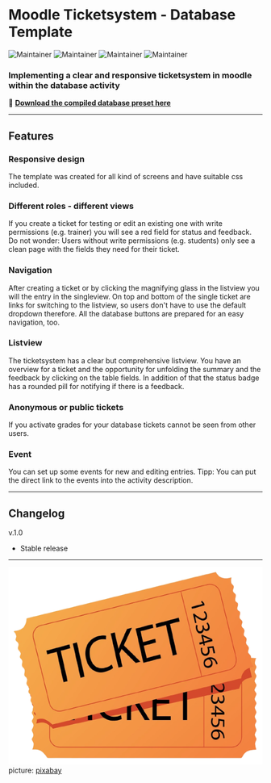 # Moodle Ticketsystem - Database Template  
![Maintainer](https://img.shields.io/badge/Moodle_4-green)
![Maintainer](https://img.shields.io/badge/Boost-green)
![Maintainer](https://img.shields.io/badge/Boost_Campus-green)
![Maintainer](https://img.shields.io/badge/More_Compatibilities-green)  
### Implementing a clear and responsive ticketsystem in moodle within the database activity
:floppy_disk: [__Download the compiled database preset here__](https://trmsc1.wordpress.com/templates/#ticket)

---

## Features

### Responsive design

The template was created for all kind of screens and have suitable css included.

### Different roles - different views 

If you create a ticket for testing or edit an existing one with write permissions (e.g. trainer) you will see a red field for status and feedback. Do not wonder: Users without write permissions (e.g. students) only see a clean page with the fields they need for their ticket.

### Navigation

After creating a ticket or by clicking the magnifying glass in the listview you will the entry in the singleview. On top and bottom of the single ticket are links for switching to the listview, so users don't have to use the default dropdown therefore. All the database buttons are prepared for an easy navigation, too.

### Listview

The ticketsystem has a clear but comprehensive listview. You have an overview for a ticket and the opportunity for unfolding the summary and the feedback by clicking on the table fields. In addition of that the status badge has a rounded pill for notifying if there is a feedback.

### Anonymous or public tickets

If you activate grades for your database tickets cannot be seen from other users.

### Event

You can set up some events for new and editing entries. Tipp: You can put the direct link to the events into the activity description.

---

## Changelog

v.1.0

- Stable release

---

![htm-mode](https://github.com/TRMSC/moodle-ticketsystem-database-template/blob/main/ticketsystem.png?raw=true)  
picture: [pixabay](https://pixabay.com/de/illustrations/tickets-film-eingang-kino-theater-4267025/)
